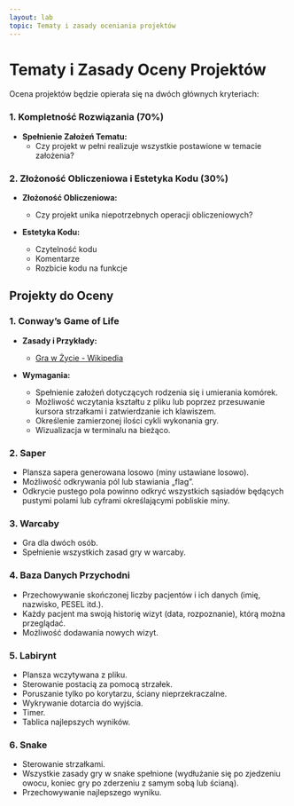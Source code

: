```yaml
---
layout: lab
topic: Tematy i zasady oceniania projektów
---
```

# Tematy i Zasady Oceny Projektów

Ocena projektów będzie opierała się na dwóch głównych kryteriach:

### 1. Kompletność Rozwiązania (70%)

- **Spełnienie Założeń Tematu:**
  - Czy projekt w pełni realizuje wszystkie postawione w temacie założenia?

### 2. Złożoność Obliczeniowa i Estetyka Kodu (30%)

- **Złożoność Obliczeniowa:**
  - Czy projekt unika niepotrzebnych operacji obliczeniowych?

- **Estetyka Kodu:**
  - Czytelność kodu
  - Komentarze
  - Rozbicie kodu na funkcje

## Projekty do Oceny

### 1. Conway’s Game of Life

- **Zasady i Przykłady:**
  - [Gra w Życie - Wikipedia](https://pl.wikipedia.org/wiki/Gra_w_życie)

- **Wymagania:**
  - Spełnienie założeń dotyczących rodzenia się i umierania komórek.
  - Możliwość wczytania kształtu z pliku lub poprzez przesuwanie kursora strzałkami i zatwierdzanie ich klawiszem.
  - Określenie zamierzonej ilości cykli wykonania gry.
  - Wizualizacja w terminalu na bieżąco.

### 2. Saper

- Plansza sapera generowana losowo (miny ustawiane losowo).
- Możliwość odkrywania pól lub stawiania „flag”.
- Odkrycie pustego pola powinno odkryć wszystkich sąsiadów będących pustymi polami lub cyframi określającymi pobliskie miny.

### 3. Warcaby

- Gra dla dwóch osób.
- Spełnienie wszystkich zasad gry w warcaby.

### 4. Baza Danych Przychodni

- Przechowywanie skończonej liczby pacjentów i ich danych (imię, nazwisko, PESEL itd.).
- Każdy pacjent ma swoją historię wizyt (data, rozpoznanie), którą można przeglądać.
- Możliwość dodawania nowych wizyt.

### 5. Labirynt

- Plansza wczytywana z pliku.
- Sterowanie postacią za pomocą strzałek.
- Poruszanie tylko po korytarzu, ściany nieprzekraczalne.
- Wykrywanie dotarcia do wyjścia.
- Timer.
- Tablica najlepszych wyników.

### 6. Snake

- Sterowanie strzałkami.
- Wszystkie zasady gry w snake spełnione (wydłużanie się po zjedzeniu owocu, koniec gry po zderzeniu z samym sobą lub ścianą).
- Przechowywanie najlepszego wyniku.